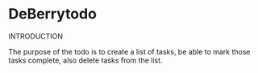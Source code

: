# DeBerrytodo

INTRODUCTION

The purpose of the todo is to create a list of tasks, be able to mark those tasks complete, also delete tasks
from the list.

